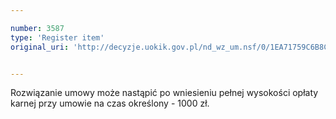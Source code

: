 ```yaml
---

number: 3587
type: 'Register item'
original_uri: 'http://decyzje.uokik.gov.pl/nd_wz_um.nsf/0/1EA71759C6B8CB89C1257A55002CE37F?OpenDocument'


---
```


Rozwiązanie umowy może nastąpić po wniesieniu pełnej wysokości opłaty karnej przy umowie na czas określony - 1000 zł.
